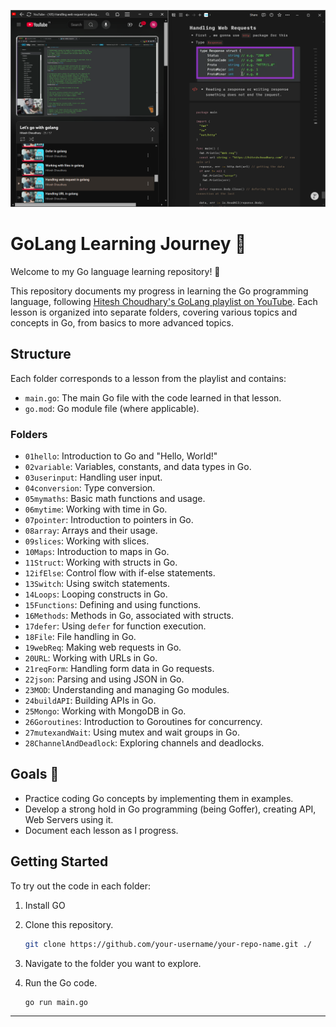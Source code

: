 ![Bakcgorund](image.png)

# GoLang Learning Journey 📘

Welcome to my Go language learning repository! 🌟

This repository documents my progress in learning the Go programming language, following [Hitesh Choudhary's GoLang playlist on YouTube](https://youtu.be/_0R6H1m9o78?si=scVXrT5tGo81ErOt). Each lesson is organized into separate folders, covering various topics and concepts in Go, from basics to more advanced topics.

## Structure

Each folder corresponds to a lesson from the playlist and contains:

- `main.go`: The main Go file with the code learned in that lesson.
- `go.mod`: Go module file (where applicable).

### Folders

- `01hello`: Introduction to Go and "Hello, World!"
- `02variable`: Variables, constants, and data types in Go.
- `03userinput`: Handling user input.
- `04conversion`: Type conversion.
- `05mymaths`: Basic math functions and usage.
- `06mytime`: Working with time in Go.
- `07pointer`: Introduction to pointers in Go.
- `08array`: Arrays and their usage.
- `09slices`: Working with slices.
- `10Maps`: Introduction to maps in Go.
- `11Struct`: Working with structs in Go.
- `12ifElse`: Control flow with if-else statements.
- `13Switch`: Using switch statements.
- `14Loops`: Looping constructs in Go.
- `15Functions`: Defining and using functions.
- `16Methods`: Methods in Go, associated with structs.
- `17defer`: Using `defer` for function execution.
- `18File`: File handling in Go.
- `19webReq`: Making web requests in Go.
- `20URL`: Working with URLs in Go.
- `21reqForm`: Handling form data in Go requests.
- `22json`: Parsing and using JSON in Go.
- `23MOD`: Understanding and managing Go modules.
- `24buildAPI`: Building APIs in Go.
- `25Mongo`: Working with MongoDB in Go.
- `26Goroutines`: Introduction to Goroutines for concurrency.
- `27mutexandWait`: Using mutex and wait groups in Go.
- `28ChannelAndDeadlock`: Exploring channels and deadlocks.

## Goals 🎯

- Practice coding Go concepts by implementing them in examples.
- Develop a strong hold in Go programming (being Goffer), creating API, Web Servers using it.
- Document each lesson as I progress.

## Getting Started

To try out the code in each folder:

1. Install GO
2. Clone this repository.

   ```bash
   git clone https://github.com/your-username/your-repo-name.git ./
   ```

3. Navigate to the folder you want to explore.
4. Run the Go code.
   ```bash
   go run main.go
   ```

---
